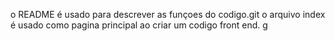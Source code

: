 o README é usado para descrever as funçoes do codigo.git
o arquivo index é usado como pagina principal ao criar um codigo front end.
g